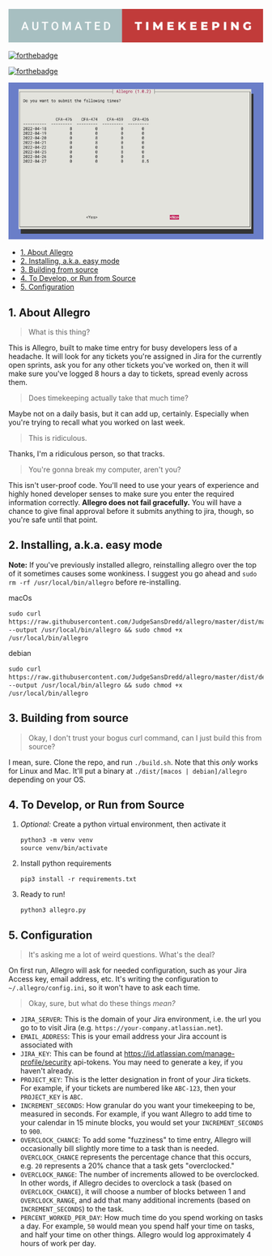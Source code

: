 ![automated timekeeping](./automated-timekeeping.svg "automated timekeeping")

[![forthebadge](https://forthebadge.com/images/badges/contains-technical-debt.svg)](https://forthebadge.com)

[![forthebadge](https://forthebadge.com/images/badges/uses-badges.svg)](https://forthebadge.com)

![allegro screenshot](./screenshot.png "allegro screenshot")

- [1. About Allegro](#1-about-allegro)
- [2. Installing, a.k.a. easy mode](#2-installing-aka-easy-mode)
- [3. Building from source](#3-building-from-source)
- [4. To Develop, or Run from Source](#4-to-develop-or-run-from-source)
- [5. Configuration](#5-configuration)

## 1. About Allegro

> What is this thing?

This is Allegro, built to make time entry for busy developers less of a headache.
It will look for any tickets you're assigned in Jira for the currently open sprints,
ask you for any other tickets you've worked on, then it will make sure you've logged
8 hours a day to tickets, spread evenly across them.

> Does timekeeping actually take that much time?

Maybe not on a daily basis, but it can add up, certainly. Especially when you're trying
to recall what you worked on last week.

> This is ridiculous.

Thanks, I'm a ridiculous person, so that tracks.

> You're gonna break my computer, aren't you?

This isn't user-proof code. You'll need to use your years of experience and highly honed developer senses
to make sure you enter the required information correctly. **Allegro does not fail gracefully.** You will
have a chance to give final approval before it submits anything to jira, though, so you're safe
until that point.

## 2. Installing, a.k.a. easy mode

**Note:** If you've previously installed allegro, reinstalling allegro over the top of it sometimes causes
some wonkiness. I suggest you go ahead and `sudo rm -rf /usr/local/bin/allegro` before re-installing.

macOs

```
sudo curl https://raw.githubusercontent.com/JudgeSansDredd/allegro/master/dist/macos/allegro --output /usr/local/bin/allegro && sudo chmod +x /usr/local/bin/allegro
```

debian

```
sudo curl https://raw.githubusercontent.com/JudgeSansDredd/allegro/master/dist/debian/allegro --output /usr/local/bin/allegro && sudo chmod +x /usr/local/bin/allegro
```

## 3. Building from source

> Okay, I don't trust your bogus curl command, can I just build this from source?

I mean, sure. Clone the repo, and run `./build.sh`. Note that this _only_ works for Linux and Mac.
It'll put a binary at `./dist/[macos | debian]/allegro` depending on your OS.

## 4. To Develop, or Run from Source

1. _Optional:_ Create a python virtual environment, then activate it

   ```
   python3 -m venv venv
   source venv/bin/activate
   ```

2. Install python requirements

   ```
   pip3 install -r requirements.txt
   ```

3. Ready to run!
   ```
   python3 allegro.py
   ```

## 5. Configuration

> It's asking me a lot of weird questions. What's the deal?

On first run, Allegro will ask for needed configuration, such as your Jira
Access key, email address, etc. It's writing the configuration to `~/.allegro/config.ini`,
so it won't have to ask each time.

> Okay, sure, but what do these things _mean?_

- `JIRA_SERVER`: This is the domain of your Jira environment, i.e. the url you go to to
  visit Jira (e.g. `https://your-company.atlassian.net`).
- `EMAIL_ADDRESS`: This is your email address your Jira account is associated with
- `JIRA_KEY`: This can be found at https://id.atlassian.com/manage-profile/security
  api-tokens. You may need to generate a key, if you haven't already.
- `PROJECT_KEY`: This is the letter designation in front of your Jira tickets. For
  example, if your tickets are numbered like `ABC-123`, then your `PROJECT_KEY` is `ABC`.
- `INCREMENT_SECONDS`: How granular do you want your timekeeping to be, measured in
  seconds. For example, if you want Allegro to add time to your calendar in 15 minute
  blocks, you would set your `INCREMENT_SECONDS` to `900`.
- `OVERCLOCK_CHANCE`: To add some "fuzziness" to time entry, Allegro will occasionally
  bill slightly more time to a task than is needed. `OVERCLOCK_CHANCE` represents the
  percentage chance that this occurs, e.g. `20` represents a 20% chance that a task gets
  "overclocked."
- `OVERCLOCK_RANGE`: The number of increments allowed to be overclocked. In other words,
  if Allegro decides to overclock a task (based on `OVERCLOCK_CHANCE`), it will choose a
  number of blocks between 1 and `OVERCLOCK_RANGE`, and add that many additional increments
  (based on `INCREMENT_SECONDS`) to the task.
- `PERCENT_WORKED_PER_DAY`: How much time do you spend working on tasks a day. For example,
  `50` would mean you spend half your time on tasks, and half your time on other things.
  Allegro would log approximately 4 hours of work per day.
